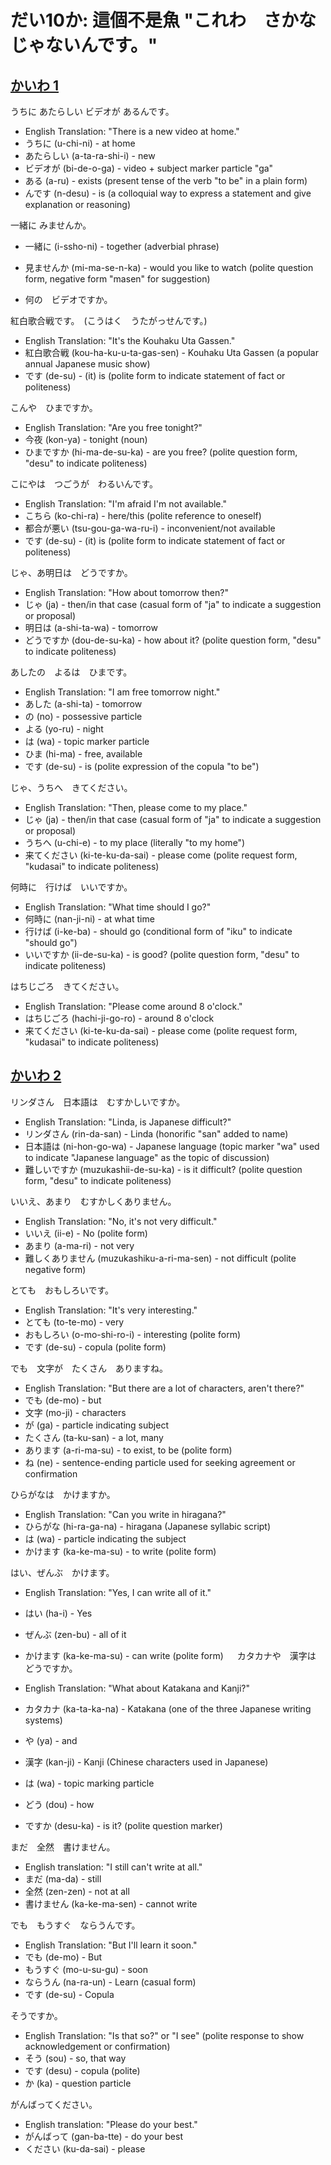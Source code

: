 # だい10か: 這個不是魚 "これわ　さかなじゃないんです。"

## [**かいわ 1**](https://youtu.be/Iuzz98Ay1_k?t=220)

うちに あたらしい ビデオが あるんです。

- English Translation: "There is a new video at home."
- うちに (u-chi-ni) - at home
- あたらしい (a-ta-ra-shi-i) - new
- ビデオが (bi-de-o-ga) - video + subject marker particle "ga"
- ある (a-ru) - exists (present tense of the verb "to be" in a plain form)
- んです (n-desu) - is (a colloquial way to express a statement and give explanation or reasoning)

一緒に みませんか。

- 一緒に (i-ssho-ni) - together (adverbial phrase)
- 見ませんか (mi-ma-se-n-ka) - would you like to watch (polite question form, negative form "masen" for suggestion)

- 何の　ビデオですか。

紅白歌合戦です。　(こうはく　うたがっせんです。)

- English Translation: "It's the Kouhaku Uta Gassen."
- 紅白歌合戦 (kou-ha-ku-u-ta-gas-sen) - Kouhaku Uta Gassen (a popular annual Japanese music show)
- です (de-su) - (it) is (polite form to indicate statement of fact or politeness)

こんや　ひまですか。

- English Translation: "Are you free tonight?"
- 今夜 (kon-ya) - tonight (noun)
- ひまですか (hi-ma-de-su-ka) - are you free? (polite question form, "desu" to indicate politeness)

こにやは　つごうが　わるいんです。

- English Translation: "I'm afraid I'm not available."
- こちら (ko-chi-ra) - here/this (polite reference to oneself)
- 都合が悪い (tsu-gou-ga-wa-ru-i) - inconvenient/not available
- です (de-su) - (it) is (polite form to indicate statement of fact or politeness)

じゃ、あ明日は　どうですか。

- English Translation: "How about tomorrow then?"
- じゃ (ja) - then/in that case (casual form of "ja" to indicate a suggestion or proposal)
- 明日は (a-shi-ta-wa) - tomorrow
- どうですか (dou-de-su-ka) - how about it? (polite question form, "desu" to indicate politeness)

あしたの　よるは　ひまです。

- English Translation: "I am free tomorrow night."
- あした (a-shi-ta) - tomorrow
- の (no) - possessive particle
- よる (yo-ru) - night
- は (wa) - topic marker particle
- ひま (hi-ma) - free, available
- です (de-su) - is (polite expression of the copula "to be")

じゃ、うちへ　きてください。

- English Translation: "Then, please come to my place."
- じゃ (ja) - then/in that case (casual form of "ja" to indicate a suggestion or proposal)
- うちへ (u-chi-e) - to my place (literally "to my home")
- 来てください (ki-te-ku-da-sai) - please come (polite request form, "kudasai" to indicate politeness)

何時に　行けば　いいですか。

- English Translation: "What time should I go?"
- 何時に (nan-ji-ni) - at what time
- 行けば (i-ke-ba) - should go (conditional form of "iku" to indicate "should go")
- いいですか (ii-de-su-ka) - is good? (polite question form, "desu" to indicate politeness)

はちじごろ　きてください。

- English Translation: "Please come around 8 o'clock."
- はちじごろ (hachi-ji-go-ro) - around 8 o'clock
- 来てください (ki-te-ku-da-sai) - please come (polite request form, "kudasai" to indicate politeness)


## [**かいわ 2**](https://youtu.be/Iuzz98Ay1_k?t=244)

リンダさん　日本語は　むすかしいですか。

- English Translation: "Linda, is Japanese difficult?"
- リンダさん (rin-da-san) - Linda (honorific "san" added to name)
- 日本語は (ni-hon-go-wa) - Japanese language (topic marker "wa" used to indicate "Japanese language" as the topic of discussion)
- 難しいですか (muzukashii-de-su-ka) - is it difficult? (polite question form, "desu" to indicate politeness)


いいえ、あまり　むすかしくありません。

- English Translation: "No, it's not very difficult."
- いいえ (ii-e) - No (polite form)
- あまり (a-ma-ri) - not very
- 難しくありません (muzukashiku-a-ri-ma-sen) - not difficult (polite negative form)

とても　おもしろいです。

- English Translation: "It's very interesting."
- とても (to-te-mo) - very
- おもしろい (o-mo-shi-ro-i) - interesting (polite form)
- です (de-su) - copula (polite form)

でも　文字が　たくさん　ありますね。

- English Translation: "But there are a lot of characters, aren't there?"
- でも (de-mo) - but
- 文字 (mo-ji) - characters
- が (ga) - particle indicating subject
- たくさん (ta-ku-san) - a lot, many
- あります (a-ri-ma-su) - to exist, to be (polite form)
- ね (ne) - sentence-ending particle used for seeking agreement or confirmation

ひらがなは　かけますか。

- English Translation: "Can you write in hiragana?"
- ひらがな (hi-ra-ga-na) - hiragana (Japanese syllabic script)
- は (wa) - particle indicating the subject
- かけます (ka-ke-ma-su) - to write (polite form)

はい、ぜんぶ　かけます。

- English Translation: "Yes, I can write all of it."
- はい (ha-i) - Yes
- ぜんぶ (zen-bu) - all of it
- かけます (ka-ke-ma-su) - can write (polite form)
　
カタカナや　漢字は　どうですか。

- English Translation: "What about Katakana and Kanji?"
- カタカナ (ka-ta-ka-na) - Katakana (one of the three Japanese writing systems)
- や (ya) - and
- 漢字 (kan-ji) - Kanji (Chinese characters used in Japanese)
- は (wa) - topic marking particle
- どう (dou) - how
- ですか (desu-ka) - is it? (polite question marker)

まだ　全然　書けません。

- English translation: "I still can't write at all."
- まだ (ma-da) - still
- 全然 (zen-zen) - not at all
- 書けません (ka-ke-ma-sen) - cannot write

でも　もうすぐ　ならうんです。

- English Translation: "But I'll learn it soon."
- でも (de-mo) - But
- もうすぐ (mo-u-su-gu) - soon
- ならうん (na-ra-un) - Learn (casual form)
- です (de-su) - Copula

そうですか。

- English Translation: "Is that so?" or "I see" (polite response to show acknowledgement or confirmation)
- そう (sou) - so, that way
- です (desu) - copula (polite)
- か (ka) - question particle

がんばってください。

- English translation: "Please do your best."
- がんばって (gan-ba-tte) - do your best
- ください (ku-da-sai) - please